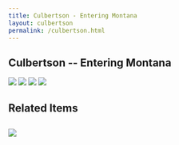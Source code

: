 ```yaml
---
title: Culbertson - Entering Montana
layout: culbertson
permalink: /culbertson.html
---
```


## Culbertson -- Entering Montana

<img class="card-image-top img-fluid" src="{{ '/objects/LewisandClark-Culbertson_Page_1.jpg' | absolute_url }}">    

<img class="card-image-top img-fluid" src="{{ '/objects/LewisandClark-Culbertson_Page_2.jpg' | absolute_url }}">    

<img class="card-image-top img-fluid" src="{{ '/objects/LewisandClark-Culbertson_Page_3.jpg' | absolute_url }}">    

<img class="card-image-top img-fluid" src="{{ '/objects/LewisandClark-Culbertson_Page_4.jpg' | absolute_url }}">  


<h2>Related Items<h2>

<div class="container">
<div class="card-columns">
    <div class="card">
    <a href="{{ '/items/mc21a_Culbertson.html' | absolute_url }}" style="width: 18rem;">
        <img class="card-img-top img-fluid" src="{{ '/objects/mc21a_Culbertson.jpg' | absolute_url }}">
    </a>